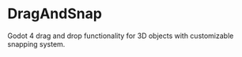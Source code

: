 # DragAndSnap
Godot 4 drag and drop functionality for 3D objects with customizable snapping system.
